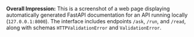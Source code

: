 **Overall Impression:** This is a screenshot of a web page displaying automatically generated FastAPI documentation for an API running locally (`127.0.0.1:8000`). The interface includes endpoints `/ask`, `/run`, and `/read`, along with schemas `HTTPValidationError` and `ValidationError`.